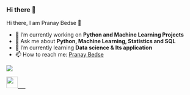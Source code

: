 ### Hi there 👋 

<!--
**Pranay-bedse/Pranay-bedse** is a ✨ _special_ ✨ repository because its `README.md` (this file) appears on your GitHub profile.

Here are some ideas to get you started:

- 🔭 I’m currently working on...
- 🌱 I’m currently learning ..
- 👯 I’m looking to collaborate on ...
- 🤔 I’m looking for help with ..
- 💬 Ask me about ...
- 📫 How to reach me: ...
- 😄 Pronouns: .- ⚡ Fun fact: ...
-->


<hi align = "center"> Hi there, I am Pranay Bedse 👋 </h1>

- 🔭 I’m currently working on <strong> Python and Machine Learning Projects </strong>
- 💬 Ask me about <strong> Python, Machine Learning, Statistics and SQL </strong>
- 🌱 I’m currently learning <strong> Data science & Its application </strong>
- 📫 How to reach me: <a href ="www.linkedin.com/in/pranay007" target ="_Blank">Pranay Bedse</a>

<Img src="https://github-readme-stats.vercel.app/api?username=Pranay-bedse&&show_icons=true&title_color=ffffff&icon_color=bb2acf&text_color=daf7dc&bg_color=151515">
      
<p align = “center">
      <a href ="www.linkedin.com/in/pranay007" target="_blank" ><img src ="https://cdn.jsdelivr.net/npm/simple-icons@3.0.1/icons/linkedin.svg" hight = "30" width ="30" </a>
      &nbsp;&nbsp;&nbsp;&nbsp;
</p>


